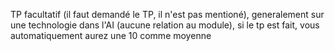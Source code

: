 TP facultatif (il faut demandé le TP, il n'est pas mentioné), generalement sur une technologie dans l'AI (aucune relation au module), si le tp est fait, vous automatiquement aurez une 10 comme moyenne 